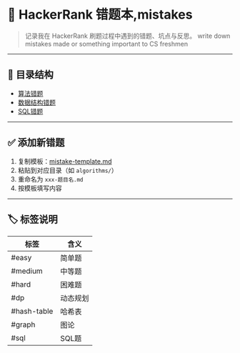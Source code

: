 # 🧠 HackerRank 错题本,mistakes

> 记录我在 HackerRank 刷题过程中遇到的错题、坑点与反思。
write down mistakes made or something important to CS freshmen

---

## 📁 目录结构

- [算法错题](./mistakes/algorithms/)
- [数据结构错题](./mistakes/data-structures/)
- [SQL错题](./mistakes/sql/)

---

## ✅ 添加新错题

1. 复制模板：[mistake-template.md](./templates/mistake-template.md)
2. 粘贴到对应目录（如 `algorithms/`）
3. 重命名为 `xxx-题目名.md`
4. 按模板填写内容

---

## 🏷️ 标签说明

| 标签        | 含义         |
|-------------|--------------|
| #easy       | 简单题       |
| #medium     | 中等题       |
| #hard       | 困难题       |
| #dp         | 动态规划     |
| #hash-table | 哈希表       |
| #graph      | 图论         |
| #sql        | SQL题        |
